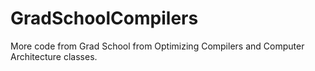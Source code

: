 # GradSchoolCompilers
More code from Grad School from Optimizing Compilers and Computer Architecture classes.
